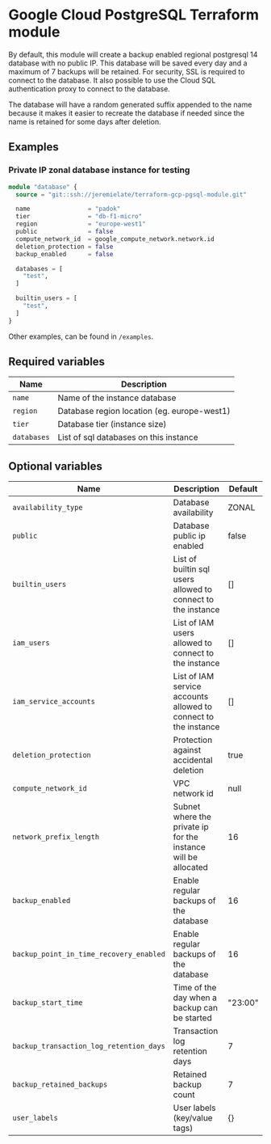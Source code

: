 # Google Cloud PostgreSQL Terraform module

By default, this module will create a backup enabled regional postgresql 14 database with no public IP.
This database will be saved every day and a maximum of 7 backups will be retained.
For security, SSL is required to connect to the database.
It also possible to use the Cloud SQL authentication proxy to connect to the database.

The database will have a random generated suffix appended to the name because
it makes it easier to recreate the database if needed since the name is retained for some days after deletion.


## Examples

### Private IP zonal database instance for testing
```terraform
module "database" {
  source = "git::ssh://jeremielate/terraform-gcp-pgsql-module.git"

  name                = "padok"
  tier                = "db-f1-micro"
  region              = "europe-west1"
  public              = false
  compute_network_id  = google_compute_network.network.id
  deletion_protection = false
  backup_enabled      = false

  databases = [
    "test",
  ]

  builtin_users = [
    "test",
  ]
}
```
Other examples, can be found in `/examples`.

## Required variables
| Name        | Description                                 |
| ----------- | ------------------------------------------- |
| `name`      | Name of the instance database               |
| `region`    | Database region location (eg. europe-west1) |
| `tier`      | Database tier (instance size)               |
| `databases` | List of sql databases on this instance      |

## Optional variables
| Name                                    | Description                                                     | Default |
| --------------------------------------- | --------------------------------------------------------------- | ------- |
| `availability_type`                     | Database availability                                           | ZONAL   |
| `public`                                | Database public ip enabled                                      | false   |
| `builtin_users`                         | List of builtin sql users allowed to connect to the instance    | []      |
| `iam_users`                             | List of IAM users allowed to connect to the instance            | []      |
| `iam_service_accounts`                  | List of IAM service accounts allowed to connect to the instance | []      |
| `deletion_protection`                   | Protection against accidental deletion                          | true    |
| `compute_network_id`                    | VPC network id                                                  | null    |
| `network_prefix_length`                 | Subnet where the private ip for the instance will be allocated  | 16      |
| `backup_enabled`                        | Enable regular backups of the database                          | 16      |
| `backup_point_in_time_recovery_enabled` | Enable regular backups of the database                          | 16      |
| `backup_start_time`                     | Time of the day when a backup can be started                    | "23:00" |
| `backup_transaction_log_retention_days` | Transaction log retention days                                  | 7       |
| `backup_retained_backups`               | Retained backup count                                           | 7       |
| `user_labels`                           | User labels (key/value tags)                                    | {}      |
